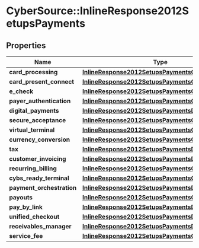 # CyberSource::InlineResponse2012SetupsPayments

## Properties
Name | Type | Description | Notes
------------ | ------------- | ------------- | -------------
**card_processing** | [**InlineResponse2012SetupsPaymentsCardProcessing**](InlineResponse2012SetupsPaymentsCardProcessing.md) |  | [optional] 
**card_present_connect** | [**InlineResponse2012SetupsPaymentsCardProcessing**](InlineResponse2012SetupsPaymentsCardProcessing.md) |  | [optional] 
**e_check** | [**InlineResponse2012SetupsPaymentsCardProcessing**](InlineResponse2012SetupsPaymentsCardProcessing.md) |  | [optional] 
**payer_authentication** | [**InlineResponse2012SetupsPaymentsCardProcessing**](InlineResponse2012SetupsPaymentsCardProcessing.md) |  | [optional] 
**digital_payments** | [**InlineResponse2012SetupsPaymentsDigitalPayments**](InlineResponse2012SetupsPaymentsDigitalPayments.md) |  | [optional] 
**secure_acceptance** | [**InlineResponse2012SetupsPaymentsCardProcessing**](InlineResponse2012SetupsPaymentsCardProcessing.md) |  | [optional] 
**virtual_terminal** | [**InlineResponse2012SetupsPaymentsCardProcessing**](InlineResponse2012SetupsPaymentsCardProcessing.md) |  | [optional] 
**currency_conversion** | [**InlineResponse2012SetupsPaymentsCardProcessing**](InlineResponse2012SetupsPaymentsCardProcessing.md) |  | [optional] 
**tax** | [**InlineResponse2012SetupsPaymentsDigitalPayments**](InlineResponse2012SetupsPaymentsDigitalPayments.md) |  | [optional] 
**customer_invoicing** | [**InlineResponse2012SetupsPaymentsDigitalPayments**](InlineResponse2012SetupsPaymentsDigitalPayments.md) |  | [optional] 
**recurring_billing** | [**InlineResponse2012SetupsPaymentsCardProcessing**](InlineResponse2012SetupsPaymentsCardProcessing.md) |  | [optional] 
**cybs_ready_terminal** | [**InlineResponse2012SetupsPaymentsCardProcessing**](InlineResponse2012SetupsPaymentsCardProcessing.md) |  | [optional] 
**payment_orchestration** | [**InlineResponse2012SetupsPaymentsDigitalPayments**](InlineResponse2012SetupsPaymentsDigitalPayments.md) |  | [optional] 
**payouts** | [**InlineResponse2012SetupsPaymentsCardProcessing**](InlineResponse2012SetupsPaymentsCardProcessing.md) |  | [optional] 
**pay_by_link** | [**InlineResponse2012SetupsPaymentsDigitalPayments**](InlineResponse2012SetupsPaymentsDigitalPayments.md) |  | [optional] 
**unified_checkout** | [**InlineResponse2012SetupsPaymentsDigitalPayments**](InlineResponse2012SetupsPaymentsDigitalPayments.md) |  | [optional] 
**receivables_manager** | [**InlineResponse2012SetupsPaymentsDigitalPayments**](InlineResponse2012SetupsPaymentsDigitalPayments.md) |  | [optional] 
**service_fee** | [**InlineResponse2012SetupsPaymentsCardProcessing**](InlineResponse2012SetupsPaymentsCardProcessing.md) |  | [optional] 


